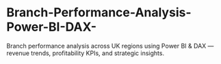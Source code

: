 # Branch-Performance-Analysis-Power-BI-DAX-
Branch performance analysis across UK regions using Power BI &amp; DAX — revenue trends, profitability KPIs, and strategic insights.
